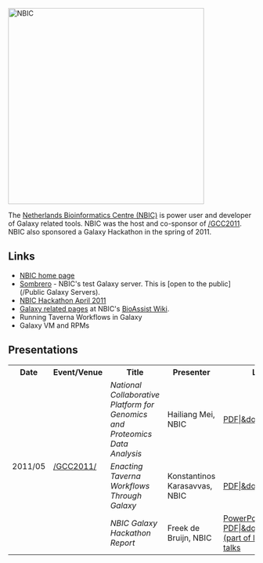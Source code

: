 <div class='center'>
<a href='http://www.nbic.nl/'><img src='/Images/Logos/NBICLogoLogoWithText.PNG/' alt='NBIC' width="400" /></a>
</div>

The [Netherlands Bioinformatics Centre (NBIC)](http://www/nbic.nl) is power user and developer of Galaxy related tools.  NBIC was the host and co-sponsor of [/GCC2011](/GCC2011).  NBIC also sponsored a Galaxy Hackathon in the spring of 2011.

## Links
* [NBIC home page](http://www.nbic.nl)
* [Sombrero](http://galaxy.nbic.nl) - NBIC's test Galaxy server.  This is [open to the public](/Public Galaxy Servers).
* [NBIC Hackathon April 2011](https://wiki.nbic.nl/index.php/NBIC_Hackathon_April_2011)
* [Galaxy related pages](https://wiki.nbic.nl/index.php/Category:NBIC_Galaxy) at NBIC's [BioAssist Wiki](https://wiki.nbic.nl/).
* Running Taverna Workflows in Galaxy
* Galaxy VM and RPMs

## Presentations

<table>
  <tr class="th" >
    <th> Date </th>
    <th> Event/Venue </th>
    <th> Title </th>
    <th> Presenter </th>
    <th> Links </th>
  </tr>
  <tr>
    <td rowspan=3> 2011/05 </td>
    <td rowspan=3> <a href='/GCC2011/'>/GCC2011/</a> </td>
    <td> <em>National Collaborative Platform for Genomics and Proteomics Data Analysis</em> </td>
    <td> Hailiang Mei, NBIC </td>
    <td> <a href='ATTACHMENT_URLGCC2011/NationalCollaborativePlatformForGenomicsAndProteomicsDataAnalysis.pdf'>PDF|&do=get</a>, <a href='http://vimeo.com/24869172'>Watch</a> </td>
  </tr>
  <tr>
    <td> <em>Enacting Taverna Workflows Through Galaxy</em> </td>
    <td> Konstantinos Karasavvas, NBIC </td>
    <td> <a href='ATTACHMENT_URLGCC2011/EnactingTavernaWorkflowsThroughGalaxy.pdf'>PDF|&do=get</a>, <a href='http://vimeo.com/24876774'>Watch</a> </td>
  </tr>
  <tr>
    <td> <em>NBIC Galaxy Hackathon Report</em> </td>
    <td> Freek de Bruijn, NBIC </td>
    <td> <a href='ATTACHMENT_URLGCC2011/NBICGalaxyHackathonReport.pptx'>PowerPoint|&do=get</a>, <a href='ATTACHMENT_URLGCC2011/NBICGalaxyHackathonReport.pdf'>PDF|&do=get</a>, <a href='http://vimeo.com/24868815'>Watch (part of lightning talks</a> </td>
  </tr>
</table>

